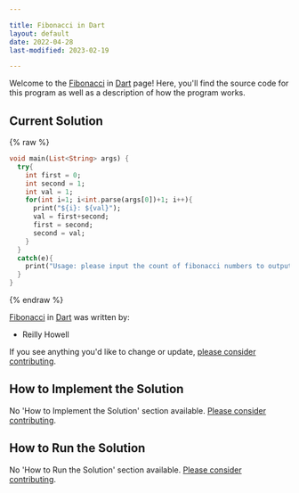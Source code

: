 ```yaml
---

title: Fibonacci in Dart
layout: default
date: 2022-04-28
last-modified: 2023-02-19

---
```


Welcome to the [Fibonacci](https://sampleprograms.io/projects/fibonacci) in [Dart](https://sampleprograms.io/languages/dart) page! Here, you'll find the source code for this program as well as a description of how the program works.

## Current Solution

{% raw %}

```dart
void main(List<String> args) {
  try{
    int first = 0;
    int second = 1;
    int val = 1;
    for(int i=1; i<int.parse(args[0])+1; i++){
      print("${i}: ${val}");
      val = first+second;
      first = second;
      second = val;
    }
  }
  catch(e){
    print("Usage: please input the count of fibonacci numbers to output");
  }
}
```

{% endraw %}

[Fibonacci](https://sampleprograms.io/projects/fibonacci) in [Dart](https://sampleprograms.io/languages/dart) was written by:

- Reilly Howell

If you see anything you'd like to change or update, [please consider contributing](https://github.com/TheRenegadeCoder/sample-programs).

## How to Implement the Solution

No 'How to Implement the Solution' section available. [Please consider contributing](https://github.com/TheRenegadeCoder/sample-programs-website).

## How to Run the Solution

No 'How to Run the Solution' section available. [Please consider contributing](https://github.com/TheRenegadeCoder/sample-programs-website).